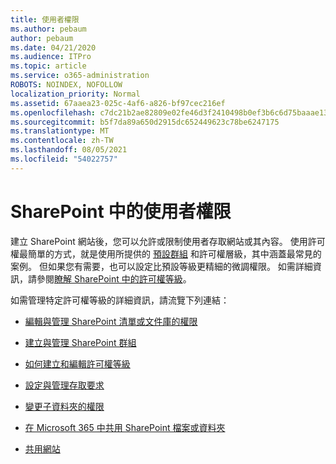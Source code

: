 ```yaml
---
title: 使用者權限
ms.author: pebaum
author: pebaum
ms.date: 04/21/2020
ms.audience: ITPro
ms.topic: article
ms.service: o365-administration
ROBOTS: NOINDEX, NOFOLLOW
localization_priority: Normal
ms.assetid: 67aaea23-025c-4af6-a826-bf97cec216ef
ms.openlocfilehash: c7dc21b2ae82809e02fe46d3f2410498b0ef3b6c6d75baaae1361b29a4d387d6
ms.sourcegitcommit: b5f7da89a650d2915dc652449623c78be6247175
ms.translationtype: MT
ms.contentlocale: zh-TW
ms.lasthandoff: 08/05/2021
ms.locfileid: "54022757"
---
```

# <a name="user-permissions-in-sharepoint"></a>SharePoint 中的使用者權限

建立 SharePoint 網站後，您可以允許或限制使用者存取網站或其內容。 使用許可權最簡單的方式，就是使用所提供的 [預設群組](https://docs.microsoft.com/sharepoint/default-sharepoint-groups) 和許可權層級，其中涵蓋最常見的案例。 但如果您有需要，也可以設定比預設等級更精細的微調權限。 如需詳細資訊，請參閱[瞭解 SharePoint 中的許可權等級](https://docs.microsoft.com/sharepoint/understanding-permission-levels)。

如需管理特定許可權等級的詳細資訊，請流覽下列連結：

- [編輯與管理 SharePoint 清單或文件庫的權限](https://support.office.com/article/customize-permissions-for-a-sharepoint-list-or-library-02d770f3-59eb-4910-a608-5f84cc297782)

- [建立與管理 SharePoint 群組](https://docs.microsoft.com/sharepoint/customize-sharepoint-site-permissions)

- [如何建立和編輯許可權等級](https://docs.microsoft.com/sharepoint/how-to-create-and-edit-permission-levels)

- [設定與管理存取要求](https://support.office.com/article/set-up-and-manage-access-requests-94b26e0b-2822-49d4-929a-8455698654b3)

- [變更子資料夾的權限](https://support.office.com/article/change-the-permissions-on-a-subfolder-5427bd7c-f20a-4f75-8cf2-5359dd45a1a6)

- [在 Microsoft 365 中共用 SharePoint 檔案或資料夾](https://support.office.com/article/share-sharepoint-files-or-folders-1fe37332-0f9a-4719-970e-d2578da4941c)

- [共用網站](https://support.office.com/article/share-a-site-958771a8-d041-4eb8-b51c-afea2eae3658)
